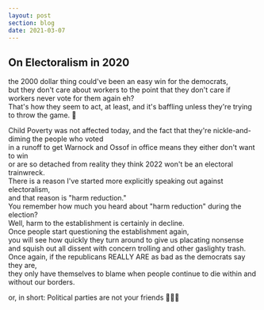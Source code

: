 ```yaml
---
layout: post
section: blog
date: 2021-03-07
---
```


## On Electoralism in 2020
the 2000 dollar thing could've been an easy win for the democrats,  
but they don't care about workers to the point that they don't care if workers never vote for them again eh?  
That's how they seem to act, at least, and it's baffling unless they're trying to throw the game. 🤔

Child Poverty was not affected today, and the fact that they're nickle-and-diming the people who voted  
in a runoff to get Warnock and Ossof in office means they either don't want to win  
or are so detached from reality they think 2022 won't be an electoral trainwreck.  
There is a reason I've started more explicitly speaking out against electoralism,  
and that reason is "harm reduction."  
You remember how much you heard about "harm reduction" during the election?  
Well, harm to the establishment is certainly in decline.  
Once people start questioning the establishment again,  
you will see how quickly they turn around to give us placating nonsense  
and squish out all dissent with concern trolling and other gaslighty trash.  
Once again, if the republicans REALLY ARE as bad as the democrats say they are,  
they only have themselves to blame when people continue to die within and without our borders.  

or, in short: Political parties are not your friends 🥰🥰🥰
